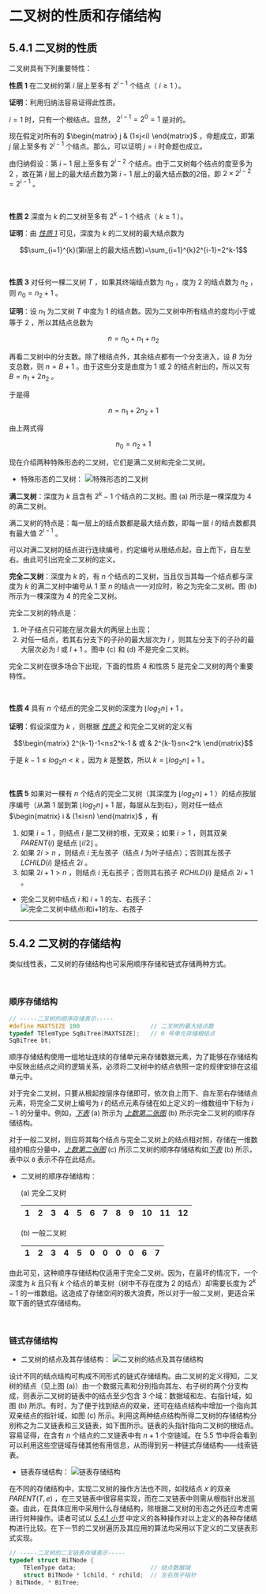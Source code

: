# 二叉树的性质和存储结构

## <spam id="5.4.1二叉树的性质">5.4.1 二叉树的性质</spam>

二叉树具有下列重要特性：

**<span id="性质1">性质 1</span>** 在二叉树的第 $i$ 层上至多有 $2^{i-1}$ 个结点（ $i≥1$ ）。

**证明**：利用归纳法容易证得此性质。

$i=1$ 时，只有一个根结点。显然， $2^{i-1}=2^0=1$ 是对的。

现在假定对所有的 $\begin{matrix} j & (1≤j<i) \end{matrix}$ ，命题成立，即第 $j$ 层上至多有 $2^{j-1}$ 个结点。那么，可以证明 $j=i$ 时命题也成立。

由归纳假设：第 $i-1$ 层上至多有 $2^{i-2}$ 个结点。由于二叉树每个结点的度至多为 $2$ ，故在第 $i$ 层上的最大结点数为第 $i-1$ 层上的最大结点数的2倍，即 $2\times 2^{i-2}=2^{i-1}$ 。

<br>

**<span id="性质2">性质 2</span>** 深度为 $k$ 的二叉树至多有 $2^k-1$ 个结点（ $k≥1$ ）。

**证明**：由 [*性质 1*](#性质1) 可见，深度为 $k$ 的二叉树的最大结点数为

$$\sum_{i=1}^{k}(第i层上的最大结点数)=\sum_{i=1}^{k}2^{i-1}=2^k-1$$

<br>

**性质 3** 对任何一棵二叉树 $T$ ，如果其终端结点数为 $n_0$ ，度为 $2$ 的结点数为 $n_2$ ，则 $n_0=n_2+1$ 。

**证明**：设 $n_1$ 为二叉树 $T$ 中度为 $1$ 的结点数。因为二叉树中所有结点的度均小于或等于 $2$ ，所以其结点总数为

$$n=n_0+n_1+n_2$$

再看二叉树中的分支数。除了根结点外，其余结点都有一个分支进入，设 $B$ 为分支总数，则 $n=B+1$ 。由于这些分支是由度为 $1$ 或 $2$ 的结点射出的，所以又有 $B=n_1+2n_2$ 。

于是得

$$n=n_1+2n_2+1$$

由上两式得

$$n_0=n_2+1$$

现在介绍两种特殊形态的二叉树，它们是满二叉树和完全二叉树。

- <spam id="特殊形态的二叉树">特殊形态的二叉树</spam>：
  ![特殊形态的二叉树](https://static.owo.cab/notes/image/cs/ds/chapter05/特殊形态的二叉树.webp "特殊形态的二叉树")

**满二叉树**：深度为 $k$ 且含有 $2^k-1$ 个结点的二叉树。图 (a) 所示是一棵深度为 $4$ 的满二叉树。

满二叉树的特点是：每一层上的结点数都是最大结点数，即每一层 $i$ 的结点数都具有最大值 $2^{i-1}$ 。

可以对满二叉树的结点进行连续编号，约定编号从根结点起，自上而下，自左至右。由此可引出完全二叉树的定义。

**完全二叉树**：深度为 $k$ 的，有 $n$ 个结点的二叉树，当且仅当其每一个结点都与深度为 $k$ 的满二叉树中编号从 $1$ 至 $n$ 的结点一一对应时，称之为完全二叉树。图 (b) 所示为一棵深度为 $4$ 的完全二叉树。

完全二叉树的特点是：
1. 叶子结点只可能在层次最大的两层上出现；
2. 对任一结点，若其右分支下的子孙的最大层次为 $l$ ，则其左分支下的子孙的最大层次必为 $l$ 或 $l+1$ 。图中 (c) 和 (d) 不是完全二叉树。

完全二叉树在很多场合下出现，下面的性质 4 和性质 5 是完全二叉树的两个重要特性。

<br>

**性质 4** 具有 $n$ 个结点的完全二叉树的深度为 $\left \lfloor log_2n \right \rfloor +1$ 。

**证明**：假设深度为 $k$ ，则根据 [*性质 2*](#性质2) 和完全二叉树的定义有

$$\begin{matrix} 2^{k-1}-1<n≤2^k-1 & 或 & 2^{k-1}≤n<2^k \end{matrix}$$

于是 $k-1≤log_2n<k$ ，因为 $k$ 是整数，所以 $k=\left \lfloor log_2n \right \rfloor +1$ 。

<br>

**性质 5** 如果对一棵有 $n$ 个结点的完全二叉树（其深度为 $\left \lfloor log_2n \right \rfloor+1$ ）的结点按层序编号（从第 $1$ 层到第 $\left \lfloor log_2n \right \rfloor+1$ 层，每层从左到右），则对任一结点 $\begin{matrix} i & (1≤i≤n) \end{matrix}$ ，有

1. 如果 $i=1$ ，则结点 $i$ 是二叉树的根，无双亲；如果 $i>1$ ，则其双亲 $PARENT(i)$ 是结点 $\left \lfloor i/2 \right \rfloor$ 。
2. 如果 $2i>n$ ，则结点 $i$ 无左孩子（结点 $i$ 为叶子结点）；否则其左孩子 $LCHILD(i)$ 是结点 $2i$ 。
3. 如果 $2i+1>n$ ，则结点 $i$ 无右孩子；否则其右孩子 $RCHILD(i)$ 是结点 $2i+1$ 。

- 完全二叉树中结点 $i$ 和 $i+1$ 的左、右孩子：
  ![完全二叉树中结点i和i+1的左、右孩子](https://static.owo.cab/notes/image/cs/ds/chapter05/完全二叉树中结点i和i+1的左、右孩子.webp "完全二叉树中结点i和i+1的左、右孩子")


---


## 5.4.2 二叉树的存储结构
类似线性表，二叉树的存储结构也可采用顺序存储和链式存储两种方式。

<br>

### 顺序存储结构

```cpp
// -----二叉树的顺序存储表示-----
#define MAXTSIZE 100                    // 二叉树的最大结点数
typedef TElemType SqBiTree[MAXTSIZE];   // 0 号单元存储根结点
SqBiTree bt;
```
顺序存储结构使用一组地址连续的存储单元来存储数据元素，为了能够在存储结构中反映出结点之间的逻辑关系，必须将二叉树中的结点依照一定的规律安排在这组单元中。

对于完全二叉树，只要从根起按层序存储即可，依次自上而下、自左至右存储结点元素，将完全二叉树上编号为 $i$ 的结点元素存储在如上定义的一维数组中下标为 $i-1$ 的分量中。例如，[*下表*](#二叉树的顺序存储结构) (a) 所示为 [*上数第二张图*](#特殊形态的二叉树) (b) 所示完全二叉树的顺序存储结构。

对于一般二叉树，则应将其每个结点与完全二叉树上的结点相对照，存储在一维数组的相应分量中，[*上数第二张图*](#特殊形态的二叉树) (c) 所示二叉树的顺序存储结构如[*下表*](#二叉树的顺序存储结构) (b) 所示，表中以 `0` 表示不存在此结点。

- <spam id="二叉树的顺序存储结构">二叉树的顺序存储结构</spam>：
  
  (a) 完全二叉树

  | 1 | 2 | 3 | 4 | 5 | 6 | 7 | 8 | 9 | 10 | 11 | 12 |
  |:-:|:-:|:-:|:-:|:-:|:-:|:-:|:-:|:-:|:--:|:--:|:--:|

  (b) 一般二叉树

  | 1 | 2 | 3 | 4 | 5 | 0 | 0 | 0 | 0 | 6 | 7 |
  |:-:|:-:|:-:|:-:|:-:|:-:|:-:|:-:|:-:|:-:|:-:|

由此可见，这种顺序存储结构仅适用于完全二叉树。因为，在最坏的情况下，一个深度为 $k$ 且只有 $k$ 个结点的单支树（树中不存在度为 $2$ 的结点）却需要长度为 $2^k-1$ 的一维数组。这造成了存储空间的极大浪费，所以对于一般二叉树，更适合采取下面的链式存储结构。

<br>

### 链式存储结构

- 二叉树的结点及其存储结构：
  ![二叉树的结点及其存储结构](https://static.owo.cab/notes/image/cs/ds/chapter05/二叉树的结点及其存储结构.webp "二叉树的结点及其存储结构")

设计不同的结点结构可构成不同形式的链式存储结构。由二叉树的定义得知，二叉树的结点（见上图 (a)）由一个数据元素和分别指向其左、右子树的两个分支构成，则表示二叉树的链表中的结点至少包含 3 个域：数据域和左、右指针域，如图 (b) 所示。有时，为了便于找到结点的双亲，还可在结点结构中增加一个指向其双亲结点的指针域，如图 (c) 所示。利用这两种结点结构所得二叉树的存储结构分别称之为二叉链表和三叉链表，如下图所示。链表的头指针指向二叉树的根结点。容易证得，在含有 $n$ 个结点的二叉链表中有 $n+1$ 个空链域。在 5.5 节中将会看到可以利用这些空链域存储其他有用信息，从而得到另一种链式存储结构——线索链表。

- 链表存储结构：
  ![链表存储结构](https://static.owo.cab/notes/image/cs/ds/chapter05/链表存储结构.webp "链表存储结构")

在不同的存储结构中，实现二叉树的操作方法也不同，如找结点 $x$ 的双亲 $PARENT(T,e)$ ，在三叉链表中很容易实现，而在二叉链表中则需从根指针出发巡查。由此，在具体应用中采用什么存储结构，除根据二叉树的形态之外还应考虑需进行何种操作。读者可试以 [*5.4.1 小节*](#5.4.1二叉树的性质) 中定义的各种操作对以上定义的各种存储结构进行比较。在下一节的二叉树遍历及其应用的算法均采用以下定义的二叉链表形式实现。

```cpp
// -----二叉树的二叉链表存储表示-----
typedef struct BiTNode {
    TElemType data;                     // 结点数据域
    struct BiTNode * lchild, * rchild;  // 左右孩子指针
} BiTNode, * BiTree;
```

